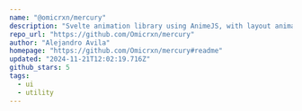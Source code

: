 ```yaml
---
name: "@omicrxn/mercury"
description: "Svelte animation library using AnimeJS, with layout animations."
repo_url: "https://github.com/Omicrxn/mercury"
author: "Alejandro Avila"
homepage: "https://github.com/Omicrxn/mercury#readme"
updated: "2024-11-21T12:02:19.716Z"
github_stars: 5
tags: 
  - ui
  - utility
---
```

